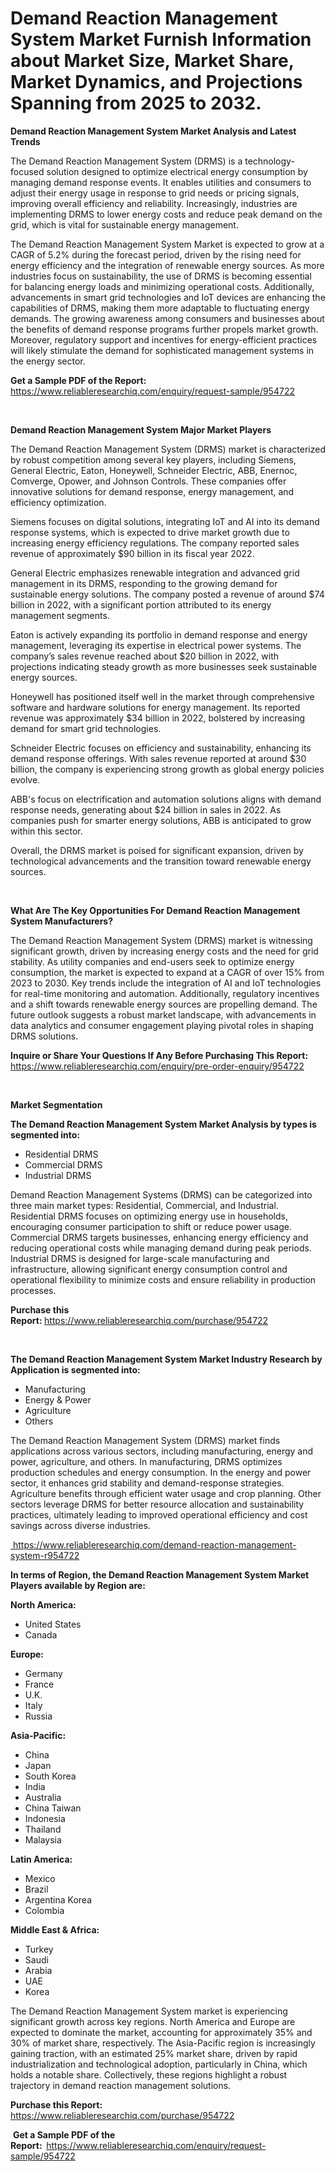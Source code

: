<p><h1>Demand Reaction Management System Market Furnish Information about Market Size, Market Share, Market Dynamics, and Projections Spanning from 2025 to 2032.</h1></p><p><strong>Demand Reaction Management System Market Analysis and Latest Trends</strong></p>
<p><p>The Demand Reaction Management System (DRMS) is a technology-focused solution designed to optimize electrical energy consumption by managing demand response events. It enables utilities and consumers to adjust their energy usage in response to grid needs or pricing signals, improving overall efficiency and reliability. Increasingly, industries are implementing DRMS to lower energy costs and reduce peak demand on the grid, which is vital for sustainable energy management.</p><p>The Demand Reaction Management System Market is expected to grow at a CAGR of 5.2% during the forecast period, driven by the rising need for energy efficiency and the integration of renewable energy sources. As more industries focus on sustainability, the use of DRMS is becoming essential for balancing energy loads and minimizing operational costs. Additionally, advancements in smart grid technologies and IoT devices are enhancing the capabilities of DRMS, making them more adaptable to fluctuating energy demands. The growing awareness among consumers and businesses about the benefits of demand response programs further propels market growth. Moreover, regulatory support and incentives for energy-efficient practices will likely stimulate the demand for sophisticated management systems in the energy sector.</p></p>
<p><strong>Get a Sample PDF of the Report:&nbsp;</strong> <a href="https://www.reliableresearchiq.com/enquiry/request-sample/954722?utm_campaign=3078&utm_medium=2&utm_source=Github&utm_content=ia&utm_term=18042025&utm_id=demand-reaction-management-system">https://www.reliableresearchiq.com/enquiry/request-sample/954722</a></p>
<p>&nbsp;</p>
<p><strong>Demand Reaction Management System Major Market Players</strong></p>
<p><p>The Demand Reaction Management System (DRMS) market is characterized by robust competition among several key players, including Siemens, General Electric, Eaton, Honeywell, Schneider Electric, ABB, Enernoc, Comverge, Opower, and Johnson Controls. These companies offer innovative solutions for demand response, energy management, and efficiency optimization.</p><p>Siemens focuses on digital solutions, integrating IoT and AI into its demand response systems, which is expected to drive market growth due to increasing energy efficiency regulations. The company reported sales revenue of approximately $90 billion in its fiscal year 2022.</p><p>General Electric emphasizes renewable integration and advanced grid management in its DRMS, responding to the growing demand for sustainable energy solutions. The company posted a revenue of around $74 billion in 2022, with a significant portion attributed to its energy management segments.</p><p>Eaton is actively expanding its portfolio in demand response and energy management, leveraging its expertise in electrical power systems. The company’s sales revenue reached about $20 billion in 2022, with projections indicating steady growth as more businesses seek sustainable energy sources.</p><p>Honeywell has positioned itself well in the market through comprehensive software and hardware solutions for energy management. Its reported revenue was approximately $34 billion in 2022, bolstered by increasing demand for smart grid technologies.</p><p>Schneider Electric focuses on efficiency and sustainability, enhancing its demand response offerings. With sales revenue reported at around $30 billion, the company is experiencing strong growth as global energy policies evolve.</p><p>ABB's focus on electrification and automation solutions aligns with demand response needs, generating about $24 billion in sales in 2022. As companies push for smarter energy solutions, ABB is anticipated to grow within this sector.</p><p>Overall, the DRMS market is poised for significant expansion, driven by technological advancements and the transition toward renewable energy sources.</p></p>
<p>&nbsp;</p>
<p><strong>What Are The Key Opportunities For Demand Reaction Management System Manufacturers?</strong></p>
<p><p>The Demand Reaction Management System (DRMS) market is witnessing significant growth, driven by increasing energy costs and the need for grid stability. As utility companies and end-users seek to optimize energy consumption, the market is expected to expand at a CAGR of over 15% from 2023 to 2030. Key trends include the integration of AI and IoT technologies for real-time monitoring and automation. Additionally, regulatory incentives and a shift towards renewable energy sources are propelling demand. The future outlook suggests a robust market landscape, with advancements in data analytics and consumer engagement playing pivotal roles in shaping DRMS solutions.</p></p>
<p><strong>Inquire or Share Your Questions If Any Before Purchasing This Report:</strong> <a href="https://www.reliableresearchiq.com/enquiry/pre-order-enquiry/954722?utm_campaign=3078&utm_medium=2&utm_source=Github&utm_content=ia&utm_term=18042025&utm_id=demand-reaction-management-system">https://www.reliableresearchiq.com/enquiry/pre-order-enquiry/954722</a></p>
<p>&nbsp;</p>
<p><strong>Market Segmentation</strong></p>
<p><strong>The Demand Reaction Management System Market Analysis by types is segmented into:</strong></p>
<p><ul><li>Residential DRMS</li><li>Commercial DRMS</li><li>Industrial DRMS</li></ul></p>
<p><p>Demand Reaction Management Systems (DRMS) can be categorized into three main market types: Residential, Commercial, and Industrial. Residential DRMS focuses on optimizing energy use in households, encouraging consumer participation to shift or reduce power usage. Commercial DRMS targets businesses, enhancing energy efficiency and reducing operational costs while managing demand during peak periods. Industrial DRMS is designed for large-scale manufacturing and infrastructure, allowing significant energy consumption control and operational flexibility to minimize costs and ensure reliability in production processes.</p></p>
<p><strong>Purchase this Report:&nbsp;</strong><a href="https://www.reliableresearchiq.com/purchase/954722?utm_campaign=3078&utm_medium=2&utm_source=Github&utm_content=ia&utm_term=18042025&utm_id=demand-reaction-management-system">https://www.reliableresearchiq.com/purchase/954722</a></p>
<p>&nbsp;</p>
<p><strong>The Demand Reaction Management System Market Industry Research by Application is segmented into:</strong></p>
<p><ul><li>Manufacturing</li><li>Energy & Power</li><li>Agriculture</li><li>Others</li></ul></p>
<p><p>The Demand Reaction Management System (DRMS) market finds applications across various sectors, including manufacturing, energy and power, agriculture, and others. In manufacturing, DRMS optimizes production schedules and energy consumption. In the energy and power sector, it enhances grid stability and demand-response strategies. Agriculture benefits through efficient water usage and crop planning. Other sectors leverage DRMS for better resource allocation and sustainability practices, ultimately leading to improved operational efficiency and cost savings across diverse industries.</p></p>
<p><a href="https://www.reliableresearchiq.com/demand-reaction-management-system-r954722?utm_campaign=3078&utm_medium=2&utm_source=Github&utm_content=ia&utm_term=18042025&utm_id=demand-reaction-management-system">&nbsp;https://www.reliableresearchiq.com/demand-reaction-management-system-r954722</a></p>
<p><strong>In terms of Region, the Demand Reaction Management System Market Players available by Region are:</strong></p>
<p>
    <p> <strong> North America: </strong>
        <ul>
            <li>United States</li>
            <li>Canada</li>
        </ul>
        </p> 
    <p> <strong> Europe: </strong>
        <ul>
            <li>Germany</li>
            <li>France</li>
            <li>U.K.</li>
            <li>Italy</li>
            <li>Russia</li>
        </ul>
        </p> 
    <p> <strong> Asia-Pacific: </strong>
        <ul>
            <li>China</li>
            <li>Japan</li>
            <li>South Korea</li>
            <li>India</li>
            <li>Australia</li>
            <li>China Taiwan</li>
            <li>Indonesia</li>
            <li>Thailand</li>
            <li>Malaysia</li>
        </ul>
        </p> 
    <p> <strong> Latin America: </strong>
        <ul>
            <li>Mexico</li>
            <li>Brazil</li>
            <li>Argentina Korea</li>
            <li>Colombia</li>
        </ul>
        </p> 
    <p> <strong> Middle East & Africa: </strong>
        <ul>
            <li>Turkey</li>
            <li>Saudi</li>
            <li>Arabia</li>
            <li>UAE</li>
            <li>Korea</li>
        </ul>
    </p>
    </p>
<p><p>The Demand Reaction Management System market is experiencing significant growth across key regions. North America and Europe are expected to dominate the market, accounting for approximately 35% and 30% of market share, respectively. The Asia-Pacific region is increasingly gaining traction, with an estimated 25% market share, driven by rapid industrialization and technological adoption, particularly in China, which holds a notable share. Collectively, these regions highlight a robust trajectory in demand reaction management solutions.</p></p>
<p><strong>Purchase this Report: </strong><a href="https://www.reliableresearchiq.com/purchase/954722?utm_campaign=3078&utm_medium=2&utm_source=Github&utm_content=ia&utm_term=18042025&utm_id=demand-reaction-management-system">https://www.reliableresearchiq.com/purchase/954722</a></p>
<p>&nbsp;<strong>Get a Sample PDF of the Report:&nbsp;&nbsp;</strong><a href="https://www.reliableresearchiq.com/enquiry/request-sample/954722?utm_campaign=3078&utm_medium=2&utm_source=Github&utm_content=ia&utm_term=18042025&utm_id=demand-reaction-management-system">https://www.reliableresearchiq.com/enquiry/request-sample/954722</a></p>
<p><strong></strong></p>
<p><p></p><p></p><p></p></p>